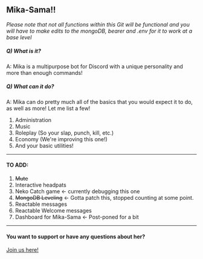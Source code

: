 ## Mika-Sama!!  
*Please note that not all functions within this Git will be functional and you will have to make edits to the mongoDB, bearer and .env for it to work at a base level*  
##### Q) What is it?  
 A: Mika is a multipurpose bot for Discord with a unique personality and more than enough commands!

##### Q) What can it do?
A: Mika can do pretty much all of the basics that you would expect it to do, as well as more!
Let me list a few!
1. Administration
2. Music
3. Roleplay (So your slap, punch, kill, etc.)
4. Economy (We're improving this one!)
5. And your basic utilities!

-----------------------------------------------------

#### TO ADD:
1. ~~Mute~~
2. Interactive headpats
3. Neko Catch game <- currently debugging this one
4. ~~MongoDB Leveling~~ <- Gotta patch this, stopped counting at some point.
5. Reactable messages
6. Reactable Welcome messages
7. Dashboard for Mika-Sama <- Post-poned for a bit

-----------------------------------------------------

#### You want to support or have any questions about her?
[Join us here!](https://www.discord.gg/FaG6rSM)
